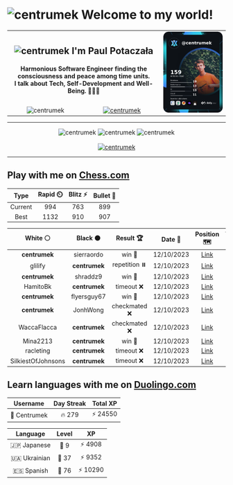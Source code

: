 <h1>
  <img
    src="https://emojis.slackmojis.com/emojis/images/1531849430/4246/blob-sunglasses.gif"
    width="30"
    alt="centrumek"
  />
  Welcome to my world!
</h1>

<table>
  <tbody>
    <tr>
      <td align="center" width="70%" colspan="2">
        <h2>
          <img
            src="https://raw.githubusercontent.com/MartinHeinz/MartinHeinz/master/wave.gif"
            width="30px"
            alt="centrumek"
          />
          I'm Paul Potaczała
        </h2>
        <h4>
          Harmonious Software Engineer finding the consciousness and peace among time units.
          <br/>
          I talk about Tech, Self-Development and Well-Being. 🌿🧘🚀
        </h4>
      </td>
      <td width="30%" rowspan="2">
        <a href="https://app.daily.dev/centrumek">
          <img
            src="./devcard.png"
            alt="centrumek"
          />
        </a>
      </td>
    </tr>
    <tr align="center">
      <td>
        <img
          src="https://komarev.com/ghpvc/?username=centrumek&label=visitors&color=0e75b6&style=flat"
          alt="centrumek"
        >
      </td>
      <td>
        <a href="https://stackoverflow.com/users/14496012/centrumek">
          <img
            src="https://stackoverflow.com/users/flair/14496012.png?theme=dark"
            alt="centrumek"
          >
        </a>
      </td>
    </tr>
  </tbody>
</table>

---
<div align="center">
  <img 
    src="https://github-readme-stats.vercel.app/api?username=centrumek&show_icons=true&count_private=true&theme=dark&hide_border=true&hide=issues,contribs&bg_color=00000000"
    alt="centrumek"
  />
  <img
    src="https://github-readme-stats.vercel.app/api/top-langs/?username=centrumek&layout=compact&hide_border=true&theme=dark&bg_color=00000000&langs_count=6&exclude_repo=air-statistic-app"
    alt="centrumek"
  />
  <img 
    src="https://github-readme-streak-stats.herokuapp.com?user=centrumek&theme=dark&hide_border=true&background=FFFFFF00"
    alt="centrumek"
  />
  <br/>
  <br/>
  <a href="https://www.buymeacoffee.com/centrumek">
    <img
      src="https://cdn.buymeacoffee.com/buttons/v2/default-orange.png"
      height="50"
      width="210"
      alt="centrumek"
    />
  </a>
</div>

---

## Play with me on [Chess.com](https://www.chess.com/member/centrumek)

<div align="center">
<!--START_SECTION:chessStats-->
<!-- Automatically generated with https://github.com/Balastrong/chess-stats-action -->

| Type | Rapid ⏲️ | Blitz ⚡ | Bullet 🔫 |
|:---:|:---:|:---:|:---:|
| Current | 994 | 763 | 899 |
| Best | 1132 | 910 | 907 |

| White ⚪ | Black ⚫ | Result 🏆 | Date 📅 | Position 🗺️ | Type 🕕 |
|:---:|:---:|:---:|:---:|:---:|:---:|
| **centrumek** | sierraordo | win 🥇 | 12/10/2023 | <a href="http://www.ee.unb.ca/cgi-bin/tervo/fen.pl?select=Q1k5/1R6/8/8/5K2/8/8/8 b - -">Link</a> | Blitz |
| glilify | **centrumek** | repetition ⏸️ | 12/10/2023 | <a href="http://www.ee.unb.ca/cgi-bin/tervo/fen.pl?select=8/8/8/p1kp2RP/P2p4/1P1P4/1P5r/2K5 b - -">Link</a> | Blitz |
| **centrumek** | shraddz9 | win 🥇 | 12/10/2023 | <a href="http://www.ee.unb.ca/cgi-bin/tervo/fen.pl?select=8/R3b3/4k1Q1/3p4/p3r3/5K2/8/8 b - -">Link</a> | Blitz |
| HamitoBk | **centrumek** | timeout ❌ | 12/10/2023 | <a href="http://www.ee.unb.ca/cgi-bin/tervo/fen.pl?select=8/8/2K5/3R4/3k4/1r6/8/8 b - -">Link</a> | Blitz |
| **centrumek** | flyersguy67 | win 🥇 | 12/10/2023 | <a href="http://www.ee.unb.ca/cgi-bin/tervo/fen.pl?select=8/8/8/8/4K3/1P6/5Q2/Q1k5 b - -">Link</a> | Blitz |
| **centrumek** | JonhWong | checkmated ❌ | 12/10/2023 | <a href="http://www.ee.unb.ca/cgi-bin/tervo/fen.pl?select=6k1/5pp1/pNp4p/6rK/1P3r2/n6P/8/B2RR3 w - -">Link</a> | Blitz |
| WaccaFlacca | **centrumek** | checkmated ❌ | 12/10/2023 | <a href="http://www.ee.unb.ca/cgi-bin/tervo/fen.pl?select=1k1r3r/1Q3p2/2Pq4/6pp/1P6/2PP4/P5PP/R3R1K1 b - -">Link</a> | Blitz |
| Mina2213 | **centrumek** | win 🥇 | 12/10/2023 | <a href="http://www.ee.unb.ca/cgi-bin/tervo/fen.pl?select=2k5/5p2/p3p3/3pP3/2bP2P1/1RP2KP1/7r/2r5 w - -">Link</a> | Blitz |
| racleting | **centrumek** | timeout ❌ | 12/10/2023 | <a href="http://www.ee.unb.ca/cgi-bin/tervo/fen.pl?select=8/pp4rp/7b/3p1k2/1P1P1p2/5P2/P2B3P/2R4K b - -">Link</a> | Blitz |
| SilkiestOfJohnsons | **centrumek** | timeout ❌ | 12/10/2023 | <a href="http://www.ee.unb.ca/cgi-bin/tervo/fen.pl?select=8/4k3/6R1/6PP/6K1/8/7b/8 b - -">Link</a> | Blitz |

<!--END_SECTION:chessStats-->
</div>

## Learn languages with me on [Duolingo.com](https://www.duolingo.com/profile/Centrumek)

<div align="center">
<!--START_SECTION:duolingoStats-->
<!-- Automatically generated with https://github.com/centrumek/duolingo-readme-stats-->

| Username | Day Streak | Total XP |
|:---:|:---:|:---:|
| 👤 Centrumek | 🔥 279 | ⚡ 24550 |

| Language | Level | XP |
|:---:|:---:|:---:|
| 🇯🇵 Japanese | 👑 9 | ⚡ 4908 |
| 🇺🇦 Ukrainian | 👑 37 | ⚡ 9352 |
| 🇪🇸 Spanish | 👑 76 | ⚡ 10290 |

<!--END_SECTION:duolingoStats-->
</div>
<!--
**centrumek/centrumek** is a ✨ _special_ ✨ repository because its `README.md` (this file) appears on your GitHub profile.

Here are some ideas to get you started:

- 🔭 I’m currently working on ...
- 🌱 I’m currently learning ...
- 👯 I’m looking to collaborate on ...
- 🤔 I’m looking for help with ...
- 💬 Ask me about ...
- 📫 How to reach me: ...
- 😄 Pronouns: ...
- ⚡ Fun fact: ...
-->
